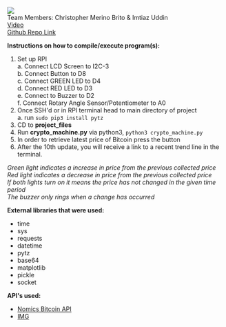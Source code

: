 ![](https://bitcoin.org/img/icons/logotop.svg?1637078881)  
Team Members: Christopher Merino Brito & Imtiaz Uddin  
[Video](example.com)  
[Github Repo Link](https://github.com/cmerino01/ee250-final-project)  

**Instructions on how to compile/execute program(s):**
1. Set up RPI  
    a. Connect LCD Screen to I2C-3  
    b. Connect Button to D8  
    c. Connect GREEN LED to D4  
    d. Connect RED LED to D3  
    e. Connect to Buzzer to D2  
    f. Connect Rotary Angle Sensor/Potentiometer to A0  
2. Once SSH'd or in RPI terminal head to main directory of project  
    a. run `sudo pip3 install pytz`  
3. CD to **project_files**
4. Run **crypto_machine.py** via python3, `python3 crypto_machine.py`
5. In order to retrieve latest price of Bitcoin press the button
6. After the 10th update, you will receive a link to a recent trend line in the terminal.  

*Green light indicates a increase in price from the previous collected price*  
*Red light indicates a decrease in price from the previous collected price*  
*If both lights turn on it means the price has not changed in the given time period*  
*The buzzer only rings when a change has occurred*  


**External libraries that were used:**
* time
* sys
* requests
* datetime
* pytz
* base64
* matplotlib
* pickle
* socket

**API's used:**
* [Nomics Bitcoin API](https://p.nomics.com/cryptocurrency-bitcoin-api)
* [IMG](https://api.imgbb.com)
